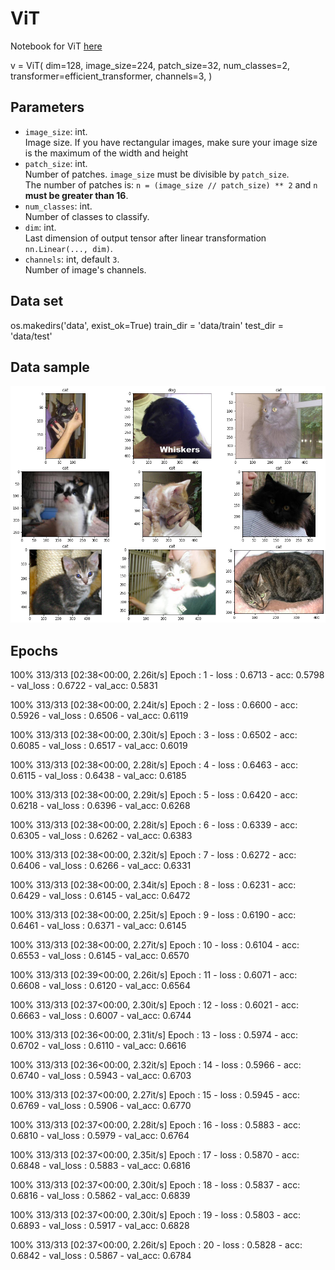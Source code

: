 # ViT

Notebook for ViT [here](https://colab.research.google.com/drive/1yMIhArfET1yKL9zX3ajYBrgM-KfWTshd#scrollTo=r2FCZBftGAa_)

v = ViT(
dim=128,
image_size=224,
patch_size=32,
num_classes=2,
transformer=efficient_transformer,
channels=3,
)

## Parameters

- `image_size`: int.  
  Image size. If you have rectangular images, make sure your image size is the maximum of the width and height
- `patch_size`: int.  
  Number of patches. `image_size` must be divisible by `patch_size`.  
  The number of patches is: `n = (image_size // patch_size) ** 2` and `n` **must be greater than 16**.
- `num_classes`: int.  
  Number of classes to classify.
- `dim`: int.  
  Last dimension of output tensor after linear transformation `nn.Linear(..., dim)`.
- `channels`: int, default `3`.  
  Number of image's channels.

## Data set

os.makedirs('data', exist_ok=True)
train_dir = 'data/train'
test_dir = 'data/test'

## Data sample

![image](https://github.com/narasimhachakravarti/EVA7/blob/main/Images/session13.png)

## Epochs

100%
313/313 [02:38<00:00, 2.26it/s]
Epoch : 1 - loss : 0.6713 - acc: 0.5798 - val_loss : 0.6722 - val_acc: 0.5831

100%
313/313 [02:38<00:00, 2.24it/s]
Epoch : 2 - loss : 0.6600 - acc: 0.5926 - val_loss : 0.6506 - val_acc: 0.6119

100%
313/313 [02:38<00:00, 2.30it/s]
Epoch : 3 - loss : 0.6502 - acc: 0.6085 - val_loss : 0.6517 - val_acc: 0.6019

100%
313/313 [02:38<00:00, 2.28it/s]
Epoch : 4 - loss : 0.6463 - acc: 0.6115 - val_loss : 0.6438 - val_acc: 0.6185

100%
313/313 [02:38<00:00, 2.29it/s]
Epoch : 5 - loss : 0.6420 - acc: 0.6218 - val_loss : 0.6396 - val_acc: 0.6268

100%
313/313 [02:38<00:00, 2.28it/s]
Epoch : 6 - loss : 0.6339 - acc: 0.6305 - val_loss : 0.6262 - val_acc: 0.6383

100%
313/313 [02:38<00:00, 2.32it/s]
Epoch : 7 - loss : 0.6272 - acc: 0.6406 - val_loss : 0.6266 - val_acc: 0.6331

100%
313/313 [02:38<00:00, 2.34it/s]
Epoch : 8 - loss : 0.6231 - acc: 0.6429 - val_loss : 0.6145 - val_acc: 0.6472

100%
313/313 [02:38<00:00, 2.25it/s]
Epoch : 9 - loss : 0.6190 - acc: 0.6461 - val_loss : 0.6371 - val_acc: 0.6145

100%
313/313 [02:38<00:00, 2.27it/s]
Epoch : 10 - loss : 0.6104 - acc: 0.6553 - val_loss : 0.6145 - val_acc: 0.6570

100%
313/313 [02:39<00:00, 2.26it/s]
Epoch : 11 - loss : 0.6071 - acc: 0.6608 - val_loss : 0.6120 - val_acc: 0.6564

100%
313/313 [02:37<00:00, 2.30it/s]
Epoch : 12 - loss : 0.6021 - acc: 0.6663 - val_loss : 0.6007 - val_acc: 0.6744

100%
313/313 [02:36<00:00, 2.31it/s]
Epoch : 13 - loss : 0.5974 - acc: 0.6702 - val_loss : 0.6110 - val_acc: 0.6616

100%
313/313 [02:36<00:00, 2.32it/s]
Epoch : 14 - loss : 0.5966 - acc: 0.6740 - val_loss : 0.5943 - val_acc: 0.6703

100%
313/313 [02:37<00:00, 2.27it/s]
Epoch : 15 - loss : 0.5945 - acc: 0.6769 - val_loss : 0.5906 - val_acc: 0.6770

100%
313/313 [02:37<00:00, 2.28it/s]
Epoch : 16 - loss : 0.5883 - acc: 0.6810 - val_loss : 0.5979 - val_acc: 0.6764

100%
313/313 [02:37<00:00, 2.35it/s]
Epoch : 17 - loss : 0.5870 - acc: 0.6848 - val_loss : 0.5883 - val_acc: 0.6816

100%
313/313 [02:37<00:00, 2.30it/s]
Epoch : 18 - loss : 0.5837 - acc: 0.6816 - val_loss : 0.5862 - val_acc: 0.6839

100%
313/313 [02:37<00:00, 2.30it/s]
Epoch : 19 - loss : 0.5803 - acc: 0.6893 - val_loss : 0.5917 - val_acc: 0.6828

100%
313/313 [02:37<00:00, 2.26it/s]
Epoch : 20 - loss : 0.5828 - acc: 0.6842 - val_loss : 0.5867 - val_acc: 0.6784
